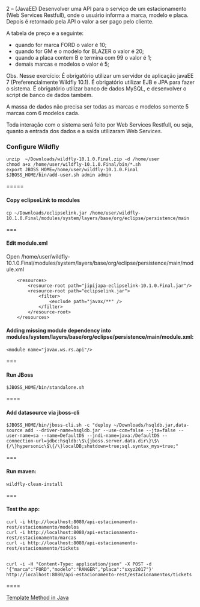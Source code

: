 2 – (JavaEE) 
Desenvolver uma API para o serviço de um estacionamento (Web Services Restfull), 
onde o usuário informa a marca, modelo e placa. 
Depois é retornado pela API o valor a ser pago pelo cliente.

A tabela de preço e a seguinte: 
 - quando for marca FORD o valor é 10;
 - quando for GM e o modelo for BLAZER o valor é 20;
 - quando a placa contem B e termina com 99 o valor é 1;
 - demais marcas e modelos o valor é 5;

Obs. Nesse exercício: 
É obrigatório utilizar um servidor de aplicação javaEE 7 (Preferencialmente Wildfly 10.1).
É obrigatório utilizar EJB e JPA para fazer o sistema.
É obrigatório utilizar banco de dados MySQL, e desenvolver o script de banco de dados também.

A massa de dados não precisa ser todas as marcas e modelos somente 5 marcas com 6 modelos cada.

Toda interação com o sistema será feito por Web Services Restfull, ou seja, 
quanto a entrada dos dados e a saída utilizaram Web Services.


### Configure Wildfly
```
unzip  ~/Downloads/wildfly-10.1.0.Final.zip -d /home/user
chmod a+x /home/user/wildfly-10.1.0.Final/bin/*.sh
export JBOSS_HOME=/home/user/wildfly-10.1.0.Final
$JBOSS_HOME/bin/add-user.sh admin admin
```
=====

#### Copy eclipseLink to modules
```
cp ~/Downloads/eclipselink.jar /home/user/wildfly-10.1.0.Final/modules/system/layers/base/org/eclipse/persistence/main
```
===

#### Edit module.xml
Open /home/user/wildfly-10.1.0.Final/modules/system/layers/base/org/eclipse/persistence/main/module.xml
```
    <resources>
        <resource-root path="jipijapa-eclipselink-10.1.0.Final.jar"/>
        <resource-root path="eclipselink.jar">
            <filter>
                <exclude path="javax/**" />
            </filter>
        </resource-root>
    </resources>
```

#### Adding missing module dependency into modules/system/layers/base/org/eclipse/persistence/main/module.xml:

```
<module name="javax.ws.rs.api"/>
```
===

#### Run JBoss
```
$JBOSS_HOME/bin/standalone.sh
```
====

####  Add datasource via jboss-cli
```
$JBOSS_HOME/bin/jboss-cli.sh -c "deploy ~/Downloads/hsqldb.jar,data-source add --driver-name=hsqldb.jar --use-ccm=false --jta=false --user-name=sa --name=DefaultDS --jndi-name=java:/DefaultDS --connection-url=jdbc:hsqldb:\$\{jboss.server.data.dir\}\$\{/\}hypersonic\$\{/\}localDB;shutdown=true;sql.syntax_mys=true;"
```
===

#### Run maven:
```
wildfly-clean-install
```
===


#### Test the app:
```
curl -i http://localhost:8080/api-estacionamento-rest/estacionamento/modelos
curl -i http://localhost:8080/api-estacionamento-rest/estacionamento/marcas
curl -i http://localhost:8080/api-estacionamento-rest/estacionamento/tickets


curl -i -H "Content-Type: application/json" -X POST -d '{"marca":"FORD","modelo":"RANGER","placa":"sxyz2017"}' http://localhost:8080/api-estacionamento-rest/estacionamentos/tickets
```
====


[Template Method in Java](https://sourcemaking.com/design_patterns/template_method/java/2)
